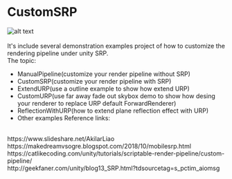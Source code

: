 # CustomSRP
![alt text](https://github.com/AkilarLiao/CustomSRP/raw/master/CustomSRP.png "Logo Title Text 1")
<br>
<br>
It's include several demonstration examples project of how to customize the rendering pipeline under unity SRP.
<br>
The topic:
<br>
* ManualPipeline(customize your render pipeline without SRP)
* CustomSRP(customize your render pipeline with SRP)
* ExtendURP(use a outline example to show how extend URP)
* CustomURP(use far away fade out skybox demo to show how desing your renderer to replace URP default ForwardRenderer)
* ReflectionWithURP(how to extend plane reflection effect with URP)
* Other examples
Reference links:
<br/>
https://www.slideshare.net/AkilarLiao
<br/>
https://makedreamvsogre.blogspot.com/2018/10/mobilesrp.html
<br/>
https://catlikecoding.com/unity/tutorials/scriptable-render-pipeline/custom-pipeline/
<br/>
http://geekfaner.com/unity/blog13_SRP.html?tdsourcetag=s_pctim_aiomsg
